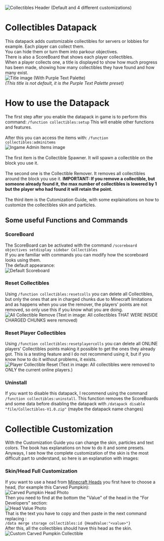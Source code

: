 ![Collectibles Header (Default and 4 different customizations)](https://cdn.modrinth.com/data/cached_images/b34a517a85634a9acfa268511db6767d3c939bca.png)
# Collectibles Datapack
This datapack adds customizable collectibles for servers or lobbies for example. Each player can collect them.<br>
You can hide them or turn them into parkour objectives.<br>
There is also a ScoreBoard that shows each player collectibles.<br>
When a player collects one, a title is displayed to show how much progress has been made, showing how many collectibles they have found and how many exist.<br>
![Title image (With Purple Text Palette)](https://cdn.modrinth.com/data/cached_images/f1bd95154c5cfb10b18ee861124063abedf9daef.png)<br>
_(This title is not default, it is the Purple Text Palette preset)_

# How to use the Datapack
The first step after you enable the datapack in game is to perform this command: ``/function collectibles:setup``
This will enable other functions and features.<br><br>
After this you can access the items with: ``/function collectibles:adminitems``<br>
![Ingame Admin Items image](https://cdn.modrinth.com/data/cached_images/3412688c34350a640d72896840171e1c09256ebd.png)<br><br>
The first item is the Collectible Spawner. It will spawn a collectible on the block you use it.<br><br>
The second one is the Collectible Remover. It removes all collectibles around the block you use it. **IMPORTANT: If you remove a collectible, but someone already found it, the max number of collectibles is lowered by 1 but the player who had found it will retain the point.**<br><br>
The third item is the Cutomization Guide, with some explainations on how to customize the collectibles skin and particles.

## Some useful Functions and Commands
### ScoreBoard
The ScoreBoard can be activated with the command ``/scoreboard objectives setdisplay sidebar Collectibles``<br>
If you are familiar with commands you can modify how the scoreboard looks using them.<br>
The default appearance:<br>![Default Scoreboard](https://cdn.modrinth.com/data/cached_images/030205d9549a9f1353500f494ea8facdc5eab3ce.png)
### Reset Collectibles
Using ``/function collectibles:resetcolls`` you can delete all Collectibles, but only the ones that are in charged chunks due to Minecraft limitations and as happens when you use the remover, the players' points are not removed, so only use this if you know what you are doing.<br>
![All Collectible Remove (Text in image: All collectibles THAT WERE INSIDE CHARGED CHUNKS were removed)](https://cdn.modrinth.com/data/cached_images/2a66dd4a6119c88a1492921345baea6ba944c1ea.png)
### Reset Player Collectibles
Using ``/function collectibles:resetplayercolls`` you can delete all ONLINE players' Collectibles points making it possible to get the ones they already got. This is a testing feature and I do not recommend using it, but if you know how to do it without problems, it exists.<br>![Player Collectible Reset (Text in image: All collectibles were removed to ONLY the current online players.)](https://cdn.modrinth.com/data/cached_images/55beb32ac0a43503aebbf6e9513c1ad785c8dbbf.png)
### Uninstall
If you want to disable this datapack, I recommend using the command ``/function collectibles:uninstall``. This function removes the ScoreBoards and some data before disabling the datapack with ``/datapack disable "file/Collectibles-V1.0.zip"`` (maybe the datapack name changes)
# Collectible Customization
With the Customization Guide you can change the skin, particles and text colors. The book has explanations on how to do it and some presets. Anyways, I see how the complete customization of the skin is the most difficult part to understand, so here is an explanation with images:
### Skin/Head Full Customization
If you want to use a head from [Minecraft Heads](https://minecraft-heads.com) you first have to choose a head, (for example this Carved Pumpkin):<br>![Carved Pumpkin Head Photo](https://cdn.modrinth.com/data/cached_images/e906d578f340363481621bdde71ad1b49d6dc00a.png)<br>
Then you need to find at the bottom the "Value" of the head in the "For Developers" section:<br>![Head Value Photo](https://cdn.modrinth.com/data/cached_images/560ff3d5bf251d4c497df9e5489920e911ebdf64.png)<br>
That is the text you have to copy and then paste in the next command replacing <value>:<br>
``/data merge storage collectibles:id {HeadValue:"<value>"}``<br>
After this, all the collectibles should have this head as the skin.<br>![Custom Carved Pumpkin Collectible](https://cdn.modrinth.com/data/cached_images/acf85dc4840bef9f44f3c3d7802c7a5dc8fd49d6.png)
